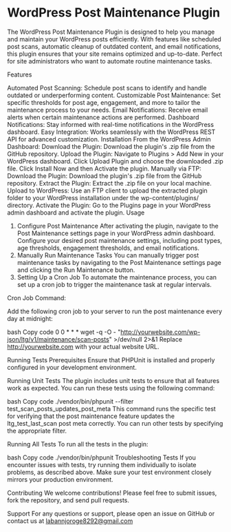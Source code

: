 # WordPress Post Maintenance Plugin

The WordPress Post Maintenance Plugin is designed to help you manage and maintain your WordPress posts efficiently. With features like scheduled post scans, automatic cleanup of outdated content, and email notifications, this plugin ensures that your site remains optimized and up-to-date. Perfect for site administrators who want to automate routine maintenance tasks.

Features

Automated Post Scanning: Schedule post scans to identify and handle outdated or underperforming content.
Customizable Post Maintenance: Set specific thresholds for post age, engagement, and more to tailor the maintenance process to your needs.
Email Notifications: Receive email alerts when certain maintenance actions are performed.
Dashboard Notifications: Stay informed with real-time notifications in the WordPress dashboard.
Easy Integration: Works seamlessly with the WordPress REST API for advanced customization.
Installation
From the WordPress Admin Dashboard:
Download the Plugin:
Download the plugin's .zip file from the GitHub repository.
Upload the Plugin:
Navigate to Plugins > Add New in your WordPress dashboard.
Click Upload Plugin and choose the downloaded .zip file.
Click Install Now and then Activate the plugin.
Manually via FTP:
Download the Plugin:
Download the plugin's .zip file from the GitHub repository.
Extract the Plugin:
Extract the .zip file on your local machine.
Upload to WordPress:
Use an FTP client to upload the extracted plugin folder to your WordPress installation under the wp-content/plugins/ directory.
Activate the Plugin:
Go to the Plugins page in your WordPress admin dashboard and activate the plugin.
Usage
1. Configure Post Maintenance
After activating the plugin, navigate to the Post Maintenance settings page in your WordPress admin dashboard.
Configure your desired post maintenance settings, including post types, age thresholds, engagement thresholds, and email notifications.
2. Manually Run Maintenance Tasks
You can manually trigger post maintenance tasks by navigating to the Post Maintenance settings page and clicking the Run Maintenance button.
3. Setting Up a Cron Job
To automate the maintenance process, you can set up a cron job to trigger the maintenance task at regular intervals.

Cron Job Command:

Add the following cron job to your server to run the post maintenance every day at midnight:

bash
Copy code
0 0 * * * wget -q -O - "http://yourwebsite.com/wp-json/ltg/v1/maintenance/scan-posts" >/dev/null 2>&1
Replace http://yourwebsite.com with your actual website URL.

Running Tests
Prerequisites
Ensure that PHPUnit is installed and properly configured in your development environment.

Running Unit Tests
The plugin includes unit tests to ensure that all features work as expected. You can run these tests using the following command:

bash
Copy code
./vendor/bin/phpunit --filter test_scan_posts_updates_post_meta
This command runs the specific test for verifying that the post maintenance feature updates the ltg_test_last_scan post meta correctly. You can run other tests by specifying the appropriate filter.

Running All Tests
To run all the tests in the plugin:

bash
Copy code
./vendor/bin/phpunit
Troubleshooting Tests
If you encounter issues with tests, try running them individually to isolate problems, as described above. Make sure your test environment closely mirrors your production environment.

Contributing
We welcome contributions! Please feel free to submit issues, fork the repository, and send pull requests.

Support
For any questions or support, please open an issue on GitHub or contact us at labannjoroge8292@gmail.com
